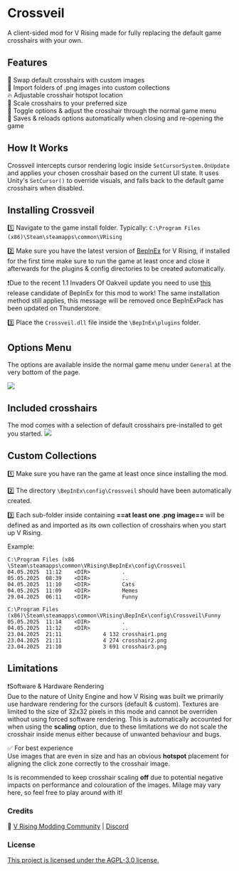 # Crossveil
A client-sided mod for V Rising made for fully replacing the default game crosshairs with your own.

## Features
🎯 Swap default crosshairs with custom images<br>
💾 Import folders of .png images into custom collections<br>
🔥 Adjustable crosshair hotspot location<br>
🎯 Scale crosshairs to your preferred size<br>
🔧 Toggle options & adjust the crosshair through the normal game menu<br>
📌 Saves & reloads options automatically when closing and re-opening the game<br>

## How It Works
Crossveil intercepts cursor rendering logic inside `SetCursorSystem.OnUpdate` and applies your chosen crosshair based on the current UI state. It uses Unity's `SetCursor()` to override visuals, and falls back to the default game crosshairs when disabled.

## Installing Crossveil
1️⃣ Navigate to the game install folder. Typically: `C:\Program Files (x86)\Steam\steamapps\common\VRising`<br>

2️⃣ Make sure you have the latest version of [BepInEx](https://thunderstore.io/c/v-rising/p/BepInEx/BepInExPack_V_Rising/) for V Rising, if installed for the first time make sure to run the game at least once and close it afterwards for the plugins & config directories to be created automatically.<br>

❗Due to the recent 1.1 Invaders Of Oakveil update you need to use [this](https://github.com/decaprime/VRising-Modding/releases/tag/1.733.2) release candidate of BepInEx for this mod to work! The same installation method still applies, this message will be removed once BepInExPack has been updated on Thunderstore.

3️⃣ ️Place the `Crossveil.dll` file inside the `\BepInEx\plugins` folder.<br>

## Options Menu
The options are available inside the normal game menu under `General` at the very bottom of the page.

<img src="https://i.ibb.co/35Zj9Y2r/optionsmenu.png"/>

## Included crosshairs
The mod comes with a selection of default crosshairs pre-installed to get you started.
<img src="https://i.ibb.co/cSC77K6J/Included-Crosshairs-Centered.png"/>

## Custom Collections
1️⃣ Make sure you have ran the game at least once since installing the mod.<br>

2️⃣ The directory `\BepInEx\config\Crossveil` should have been automatically created.<br>

3️⃣ Each sub-folder inside containing **==at least one .png image==**  will be defined as and imported as its own collection of crosshairs when you start up V Rising.<br>

Example:
```
C:\Program Files (x86 \Steam\steamapps\common\VRising\BepInEx\config\Crossveil
04.05.2025  11:12    <DIR>          .
05.05.2025  08:39    <DIR>          ..
04.05.2025  11:10    <DIR>          Cats
04.05.2025  11:09    <DIR>          Memes
29.04.2025  06:11    <DIR>          Funny

C:\Program Files (x86)\Steam\steamapps\common\VRising\BepInEx\config\Crossveil\Funny
05.05.2025  11:14    <DIR>          .
04.05.2025  11:12    <DIR>          ..
23.04.2025  21:11             4 132 crosshair1.png
23.04.2025  21:11             4 274 crosshair2.png
23.04.2025  21:10             3 691 crosshair3.png
```

## Limitations
❗Software & Hardware Rendering<br>
Due to the nature of Unity Engine and how V Rising was built we primarily use hardware rendering for the cursors (default & custom). Textures are limited to the size of 32x32 pixels in this mode and cannot be overriden without using forced software rendering. This is automatically accounted for when using the **scaling** option, due to these limitations we do not scale the crosshair inside menus either because of unwanted behaviour and bugs.

✅  For best experience<br>
Use images that are even in size and has an obvious **hotspot** placement for aligning the click zone correctly to the crosshair image.

Is is recommended to keep crosshair scaling **off** due to potential negative impacts on performance and colouration of the images. Milage may vary here, so feel free to play around with it!


### Credits
🧛 [V Rising Modding Community](https://wiki.vrisingmods.com/)  |  [Discord](https://discord.com/invite/QG2FmueAG9)

### License
[This project is licensed under the AGPL-3.0 license.](https://choosealicense.com/licenses/agpl-3.0/#)
